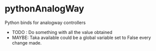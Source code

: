# pythonAnalogWay
Python binds for analogway controllers

* TODO : Do something with all the value obtained
* MAYBE: Taka available could be a global variable set to False every change made.

